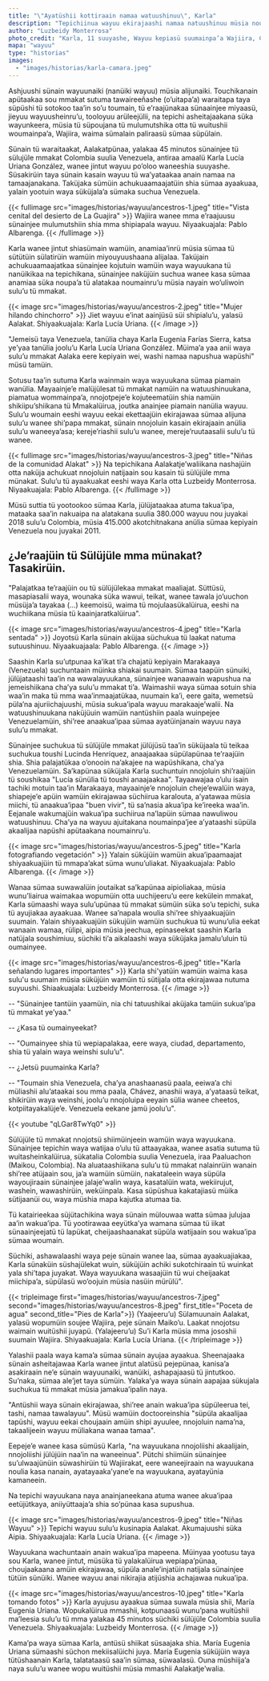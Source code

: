 ```yaml
---
title: "\"Ayatüshii kottiraain namaa watuushinuu\", Karla"
description: "Tepichiinua wayuu ekirajaashi namaa natuushinuu müsia noushinuu tü kasa alatakaa sulu’u woumain. Karla Lucía Uriana González süküjüinjatü suchukua jamüin saa’inrulujut otta tü kasa sülatirakaa Colombia sümaa Venezuela."
author: "Luzbeidy Monterrosa"
photo_credit: "Karla, 11 suuyashe, Wayuu kepiasü suumainpa’a Wajiira, Colombia, peje sünain tü sülüjülekat mmakat sümaa Venezuela. Süyaakuajala: Luzbeidy Monterrosa."
mapa: "wayuu"
type: "historias"
images:
  - "images/historias/karla-camara.jpeg"
---
```


Ashjuushi sünain wayuunaiki (nanüiki wayuu) müsia alijunaiki. Touchikanain apütaakaa sou mmakat sutuma tawaireeñashe (o’uitapa’a) waraitapa taya süpüshi tü sotokoo taa’in so’u toumain, tü e’raajünakaa sünaainjee miyaasü, jieyuu wayuusheinru’u, tooloyuu arüleejülii, na tepichi asheitajaakana süka wayunkeera, müsia tü süpoujana tü mulumutshika otta tü wuitushii woumainpa’a, Wajiira, waima sümalain paliraasü sümaa süpülain.
 
Sünain tü waraitaakat, Aalakatpünaa, yalakaa 45 minutos sünainjee tü sülujüle mmakat Colombia suulia Venezuela, antiraa amaalü Karla Lucía Uriana González,  wanee jintut wayuu po’oloo waneeshia suuyashe. Süsakirüin taya sünain kasain wayuu tü wa’yataakaa anain namaa na tamaajanakana. Taküjaka sümüin achukuaamaajatüin shia sümaa ayaakuaa, yalain yootuin waya süküjala’a sümaka suchua Venezuela.

{{< fullimage src="images/historias/wayuu/ancestros-1.jpeg" title="Vista cenital del desierto de La Guajira" >}}
Wajiira wanee mma e’raajuusu sünainjee mulumutshiin shia mma shipiapala wayuu. Niyaakuajala: Pablo Albarenga.
{{< /fullimage >}}

Karla wanee jintut shiasümain wamüin, anamiaa’inrü müsia sümaa tü sütütüin sülatirüin wamüin miyouyuushaana alijalaa. Taküjain achukuaamaajatkaa sünainjee kojutuin wamüin waya wayuukana tü nanüikikaa na tepichikana, sünainjee naküjüin suchua wanee kasa sümaa anamiaa süka noupa’a tü alatakaa noumainru’u müsia nayain wo’uliwoin sulu’u tü mmakat.

{{< image src="images/historias/wayuu/ancestros-2.jpeg" title="Mujer hilando chinchorro" >}}
Jiet wayuu e’inat aainjüsü süi shipialu’u, yalasü Aalakat. Shiyaakuajala: Karla Lucía Uriana.
{{< /image >}}

"Jemeisü taya Venezuela, tanülia chaya Karla Eugenia Farías Sierra, katsa ye’yaa tanülia joolu’u Karla Lucía Uriana González. Müima’a yaa anii waya sulu’u mmakat Aalaka eere kepiyain wei, washi namaa napushua wapüshi" müsü tamüin.

Sotusu taa’in sutuma Karla wainmain waya wayuukana sümaa piamain wanülia. Mayaainje’e malüjülesat tü mmakat namüin na watuushinuukana, piamatua wommainpa’a, nnojotpeje’e kojuteematüin shia namüin shikiipu’shiikana tü Mmakalüirua, joutka anainjee piamain nanülia wayuu. Sulu’u woumain eeshi wayuu eekai ekettaajüin ekirajawaa sümaa alijuna sulu’u wanee shi’papa mmakat, sünain nnojoluin kasain ekirajaain anülia sulu’u waneeya’asa; kereje’riashii sulu’u wanee, mereje’ruutaasalii sulu’u tü wanee.

{{< fullimage src="images/historias/wayuu/ancestros-3.jpeg" title="Niñas de la comunidad Alakat" >}}
Na tepichikana Aalakatje’waliikana nashajüin otta naküja achukuat nnojoluin natijaain sou kasain tü sülüjüle mma münakat. Sulu’u tü ayaakuakat eeshi waya Karla otta Luzbeidy Monterrosa. Niyaakuajala: Pablo Albarenga.
{{< /fullimage >}}

Müsü suttia tü yootookoo sümaa Karla, jülüjataakaa atuma takua’ipa, mataaka saa’in nakuaipa na alatakana suulia 380.000 wayuu nou juyakai 2018 sulu’u Colombia, müsia 415.000 akotchitnakana anülia sümaa kepiyain Venezuela nou juyakai 2011.

## ¿Je’raajüin tü Sülüjüle mma münakat? Tasakirüin.

"Palajatkaa te’raajüin ou tü sülüjülekaa mmakat maaliajat. Süttüsü, masapiasalii waya, wounaka süka wawui, teikat, wanee tawala jo’uuchon müsüja’a tayakaa (…) keemoisü, waima tü mojulaasükalüirua, eeshi na wuchiikana müsia tü kaainjaratkalüirua".

{{< image src="images/historias/wayuu/ancestros-4.jpeg" title="Karla sentada" >}}
Joyotsü Karla sünain aküjaa süchukua tü laakat natuma sutuushinuu. Niyaakuajaala: Pablo Albarenga.
{{< /image >}}

Saashin Karla su’utpunaa ka’ikat ti’a chajatü kepiyain Marakaaya (Venezuela) suchuntaain müinka shiakai suumain. Sümaa taapüin sünuiki, jülüjataashi taa’in na wawalayuukana, sünainjee wanaawain wapushua na jemeishiikana cha’ya sulu’u mmakat ti’a. Waimashii waya sümaa sotuin shia waa’in maka tü mma waa’inmaajatükaa, nuumain ka’i, eere gaita, wemetsü püla’na ajuriichajuushi, müsia sukua’ipala wayuu marakaaje’walii. Na watuushinuukana naküjüuin wamüin nantüshiin paala wuinpejee Venezuelamüin, shi’ree anaakua’ipaa sümaa ayatüinjanain wayuu naya sulu’u mmakat.
 
Sünainjee suchukua tü sülüjüle mmakat jülüjüsü taa’in süküjaala tü teikaa suchukua toushi Lucinda Henríquez, anaajaakaa süpülapünaa te’raajüin shia. Shia palajatükaa o’onooin na’akajee na wapüshikana, cha’ya Venezuelamüin. Sa’kapünaa süküjala Karla suchuntuin nnojoluin shi’raajüin tü soushikaa "Lucía sünülia tü toushi anaajaakaa". Tayaawajaa o’ulu isain tachiki motuin taa’in Marakaaya, mayaainje’e nnojoluin cheje’ewalüin waya, shiapeje’e apüin wamüin ekirajawaa süchiirua karalouta, a’yatawaa müsia miichi, tü anaakua’ipaa "buen vivir", tü sa’nasia akua’ipa ke’ireeka waa’in. Eejanale wakumajüin wakua’ipa suchiirua na’lapüin sümaa nawuliwou watuushinuu. Cha’ya na wayuu ajuitakana noumainpa’jee a’yataashi süpüla akaalijaa napüshi apütaakana noumainru’u.

{{< image src="images/historias/wayuu/ancestros-5.jpeg" title="Karla fotografiando vegetación" >}}
Yalain süküjüin wamüin akua’ipaamaajat shiyaakuajüin tü mmapa’akat süma wunu’uliakat. Niyaakuajala: Pablo Albarenga.
{{< /image >}}

Wanaa sümaa suwawalüin joutaikat sa’kapünaa aipioliakaa, müsia wunu’liairua  waimakaa wopumüin otta uuchijeeru’u eere kekülein mmakat, Karla sümaashi waya sulu’upünaa tü mmakat sümüin süka so’u tepichi, suka tü ayujiakaa ayaakuaa. Wanee sa’napala woulia shi’ree shiyaakuajüin suumain. Yalain shiyaakuajüin sükujüin wamüin suchukua tü wunu’ulia eekat wanaain wamaa, rülipi, aipia müsia jeechua, epinaseekat saashin Karla natüjala soushimiuu, süchiki ti’a aikalaashi waya süküjaka jamalu’uluin tü oumainyee.

{{< image src="images/historias/wayuu/ancestros-6.jpeg" title="Karla señalando lugares importantes" >}}
Karla shi'yatüin wamüin waima kasa sulu'u suumain müsia süküjüin wamüin tü sütijala otta ekirajawaa nutuma suyuushi. Shiaakuajala: Luzbeidy Monterrosa.
{{< /image >}}

-- "Sünainjee tantüin yaamüin, nia chi tatuushikai aküjaka tamüin sukua’ipa tü mmakat ye’yaa."

-- ¿Kasa tü oumainyeekat?

-- "Oumainyee shia tü wepiapalakaa, eere waya, ciudad, departamento, shia tü yalain waya weinshi sulu’u".

-- ¿Jetsü puumainka Karla?

-- "Toumain shia Venezuela, cha’ya anashaanasü paala, eeiwa’a chi müliashii alu’ataakai sou mma paala, Chávez, anashii waya, a’yataasü teikat, shikirüin waya weinshi, joolu’u nnojoluipa eeyain sülia wanee cheetos, kotpiitayakalüje’e. Venezuela eekane jamü joolu’u".

{{< youtube "qLGar8TwYq0" >}}

Sülüjüle tü mmakat nnojotsü shiimüinjeein wamüin waya wayuukana. Sünainjee tepichin waya watijaa o’ulu tü attaayakaa, wanee asatia sutuma tü wuitasheinkalüirua, sükatalia Colombia suulia Venezuela, iraa Paaluachon (Maikou, Colombia). Na aluataashiikana sulu’u tü mmakat nalainrüin wanain shi’ree atüjaain sou, ja’a wamüin sümüin, nakataleein waya süpüla wayoujiraain sünainjee jalaje’walin waya, kasatalüin wata, wekiirujut, washein, wawashirüin, weküinpala. Kasa süpüshua kakatajiasü müika sütijaanüi ou, waya müshia mapa kajutka atumaa tia.
 
Tü katairieekaa süjütachikina waya sünain mülouwaa watta sümaa julujaa aa’in wakua’ipa. Tü yootirawaa eeyütka’ya wamana sümaa tü iikat sünaainjeejatü tü lapükat, cheijaashaanakat süpüla watijaain sou wakua’ipa sümaa woumain.
 
Süchiki, ashawalaashi waya peje sünain wanee laa, sümaa ayaakuajiakaa, Karla sünaküin süshajülekat wuin, süküjüin achiki sukotchiraain tü wuinkat yala shi’tapa juyakat. Waya wayuukana wasaajüin tü wui cheijaakat miichipa’a, süpülasü wo’oojuin müsia nasüin mürülü".

{{< tripleimage first="images/historias/wayuu/ancestros-7.jpeg" second="images/historias/wayuu/ancestros-8.jpeg" first_title="Poceta de agua" second_title="Pies de Karla">}}
(Yaajeeru’u) Sülamuunain Aalakat, yalasü wopumüin soujee Wajiira, peje sünain Maiko’u. Laakat nnojotsu waimain wuitüshii juyapü. (Yalajeeru’u) Su’i Karla müsia mma jososhii suumain Wajiira. Shiyaakuajala: Karla Lucía Uriana.
{{< /tripleimage >}}

Yalashii paala waya kama’a sümaa sünain ayujaa ayaakua. Sheenajaaka sünain asheitajawaa Karla wanee jintut alatüsü pejepünaa, kanisa’a asakiraain ne’e sünain wayuunaiki, wanüiki, ashapajaasü tü jintutkoo. Su’naka, sümaa ale’jet taya sümüin. Yalaka’ya waya sünain aapajaa sükujala suchukua tü mmakat müsia jamakua’ipalin naya.

"Antüshii waya sünain ekirajawaa, shi’ree anain wakua’ipa süpüleerua tei, tashi, namaa tawalayuu". Müsü wamüin doctooreinshia "süpüla akaalijaa tapüshi, wayuu eekai choujaain amüin shipi ayuulee, nnojoluin nama’na, takaalijeein wayuu müliakana wanaa tamaa".

Eepeje’e wanee kasa sümüsü Karla, "na wayuukana nnojoliishi akaalijain, nnojoliishi jülüjüin naa’in na waneeinua". Pütchi shiimüin sünainjee su’ulwaajünüin süwashirüin tü Wajiirakat, eere waneejiraain na wayuukana noulia kasa nanain, ayatayaaka’yane’e na wayuukana, ayatayünia kamaneein.
 
Na tepichi wayuukana naya anainjaneekana atuma wanee akua’ipaa eetüjütkaya, aniiyüttaaja’a shia so’pünaa kasa supushua.

{{< image src="images/historias/wayuu/ancestros-9.jpeg" title="Niñas Wayuu" >}}
Tepichi wayuu sulu’u kusinapia Aalakat. Akumajuushi süka Aipia. Shiyaakuajala: Karla Lucía Uriana.
{{< /image >}}

Wayuukana wachuntaain anain wakua’ipa mapeena. Müinyaa yootusu taya sou Karla, wanee jintut, müsüka tü yalakalüirua wepiapa’pünaa, choujaakaana amüin ekirajawaa, süpüla anale’injatüin natijala sünainjee tütüin sünüiki. Wanee wayuu anai nikirajia atijüshia achajawaa nukua’ipa.

{{< image src="images/historias/wayuu/ancestros-10.jpeg" title="Karla tomando fotos" >}}
Karla ayujusu ayaakua sümaa suwala müsia shii, María Eugenia Uriana. Wopukalüirua mmashii, kotpunaasü wunu’pana wuitüshii ma’leesia sulu’u tü mma yalakaa 45 minutos süchiki sülüjüle Colombia suulia Venezuela. Shiyaakuajala: Luzbeidy Monterrosa.
{{< /image >}}

Kama’pa waya sümaa Karla, antüsü shiikat süsaajaka shia. María Eugenia Uriana sümaashi süchon mekiisalüichi juya. María Eugenia süküjüin waya tütüshaanain Karla, talatataasü saa’in sümaa, süwaalasü. Ouna müshiija’a naya sulu’u wanee wopu wuitüshii müsia mmashii Aalakatje’walia.
